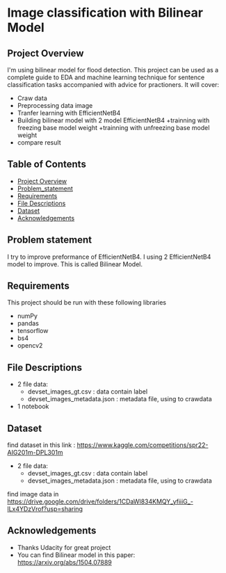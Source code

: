 # Image classification with Bilinear Model

## Project Overview
I'm using bilinear model for flood detection.
This project can be used as a complete guide to EDA and machine learning technique for sentence classification tasks accompanied with advice for practioners. It will cover:

+ Craw data
+ Preprocessing data image
+ Tranfer learning with EfficientNetB4
+ Building bilinear model with 2 model EfficientNetB4
    +trainning with freezing base model weight
    +trainning with unfreezing base model weight
+ compare result

## Table of Contents

 * [Project Overview](#project-overview)
 * [Problem_statement](#problem-statement)
 * [Requirements](#requirements)
 * [File Descriptions](#file-descriptions)
 * [Dataset](#dataset)
 * [Acknowledgements](#acknowledgements)
 
## Problem statement

I try to improve preformance of EfficientNetB4. I using 2 EfficientNetB4 model to improve. This is called Bilinear Model. 
 
## Requirements
This project should be run with these following libraries
- numPy
- pandas
- tensorflow
- bs4
- opencv2

## File Descriptions
- 2 file data:
  + devset_images_gt.csv : data contain label
  + devset_images_metadata.json : metadata file, using to crawdata
- 1 notebook

## Dataset
find dataset in this link : https://www.kaggle.com/competitions/spr22-AIG201m-DPL301m
- 2 file data:
  + devset_images_gt.csv : data contain label
  + devset_images_metadata.json : metadata file, using to crawdata

find image data in https://drive.google.com/drive/folders/1CDaWl834KMQY_yfiiiG_-lLx4YDzVrof?usp=sharing

## Acknowledgements
- Thanks Udacity for great project 
- You can find Bilinear model in this paper: https://arxiv.org/abs/1504.07889
